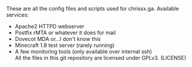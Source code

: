 These are all the config files and scripts used for chrissx.ga.
Available services:
* Apache2 HTTPD webserver
* Postfix rMTA or whatever it does for mail
* Dovecot MDA or...I don't know this
* Minecraft 1.8 test server (rarely running)
* A few monitoring tools (only available over internal ssh)  
All the files in this git repository are licensed under GPLv3. (LICENSE)

